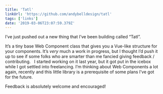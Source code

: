 ```yaml
---
title: 'Tatl'
linkUrl: 'https://github.com/andybelldesign/tatl'
tags: ['links'] 
date: '2019-03-06T23:07:59.379Z'
---
```

I’ve just pushed out a new thing that I’ve been building called “Tatl”.

It’s a tiny base Web Component class that gives you a Vue-like structure for your components. It’s _very_ much a work in progress, but I thought I’d push it up to see if some folks who are smarter than me fancied giving feedback / contributing.
 
I started working on it last year, but it got put in the icebox while I got settled into freelancing. I’m thinking about Web Components a lot again, recently and this little library is a prerequisite of some plans I’ve got for the future.

Feedback is absolutely welcome and encouraged! 